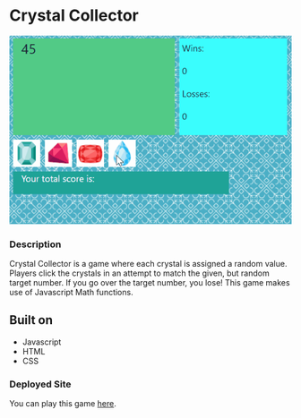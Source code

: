 # Crystal Collector

![giphy](./assets/images/jewels.gif)

### Description

Crystal Collector is a game where each crystal is assigned a random value.  Players click the crystals in an attempt to match the given, but random target number.  If you go over the target number, you lose!  This game makes use of Javascript Math functions.

## Built on

* Javascript
* HTML
* CSS

### Deployed Site

You can play this game [here](https://andrew-stehno.github.io/unit-4-game/).

